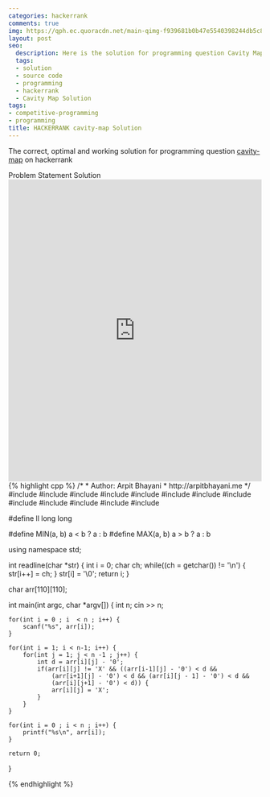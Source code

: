 ```yaml
---
categories: hackerrank
comments: true
img: https://qph.ec.quoracdn.net/main-qimg-f939681b0b47e5540398244db5c8966f?convert_to_webp=true
layout: post
seo:
  description: Here is the solution for programming question Cavity Map on hackerrank
  tags:
  - solution
  - source code
  - programming
  - hackerrank
  - Cavity Map Solution
tags:
- competitive-programming
- programming
title: HACKERRANK cavity-map Solution
---
```

The correct, optimal and working solution for programming question [cavity-map](https://www.hackerrank.com/challenges/cavity-map) on hackerrank

<div class="ui secondary pointing large menu">
  <a class="grey item" data-tab="problem-statement">
    Problem Statement
  </a>
  <a class="active item grey" data-tab="solution">
    Solution
  </a>
</div>
<div class="ui bottom attached tab" data-tab="problem-statement">
    <iframe src="https://www.hackerrank.com/challenges/cavity-map" width="100%" height="600px" style="overflow: scroll; border: none;"></iframe>
</div>
<div class="ui bottom attached active tab" data-tab="solution">
{% highlight cpp %}
/*
 *  Author: Arpit Bhayani
 *  http://arpitbhayani.me
 */
#include <cmath>
#include <cstdio>
#include <cstdlib>
#include <climits>
#include <deque>
#include <iostream>
#include <list>
#include <limits>
#include <map>
#include <queue>
#include <set>
#include <stack>
#include <vector>

#define ll long long

#define MIN(a, b) a < b ? a : b
#define MAX(a, b) a > b ? a : b

using namespace std;

int readline(char *str) {
    int i = 0;
    char ch;
    while((ch = getchar()) != '\n') {
        str[i++] = ch;
    }
    str[i] = '\0';
    return i;
}

char arr[110][110];

int main(int argc, char *argv[]) {
    int n;
    cin >> n;

    for(int i = 0 ; i  < n ; i++) {
        scanf("%s", arr[i]);
    }

    for(int i = 1; i < n-1; i++) {
        for(int j = 1; j < n -1 ; j++) {
            int d = arr[i][j] - '0';
            if(arr[i][j] != 'X' && ((arr[i-1][j] - '0') < d &&
                (arr[i+1][j] - '0') < d && (arr[i][j - 1] - '0') < d &&
                (arr[i][j+1] - '0') < d)) {
                arr[i][j] = 'X';
            }
        }
    }

    for(int i = 0 ; i < n ; i++) {
        printf("%s\n", arr[i]);
    }

    return 0;
}

{% endhighlight %}
</div>
